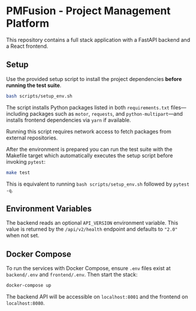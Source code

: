 # PMFusion - Project Management Platform

This repository contains a full stack application with a FastAPI backend and a React frontend.

## Setup

Use the provided setup script to install the project dependencies **before running the test suite**.

```bash
bash scripts/setup_env.sh
```

The script installs Python packages listed in both `requirements.txt` files—including packages such as `motor`, `requests`, and `python-multipart`—and installs frontend dependencies via `yarn` if available.

Running this script requires network access to fetch packages from external repositories.


After the environment is prepared you can run the test suite with the Makefile
target which automatically executes the setup script before invoking `pytest`:

```bash
make test
```

This is equivalent to running `bash scripts/setup_env.sh` followed by
`pytest -q`.

## Environment Variables

The backend reads an optional `API_VERSION` environment variable. This value is
returned by the `/api/v2/health` endpoint and defaults to `"2.0"` when not set.

## Docker Compose

To run the services with Docker Compose, ensure `.env` files exist at `backend/.env` and `frontend/.env`. Then start the stack:

```bash
docker-compose up
```

The backend API will be accessible on `localhost:8001` and the frontend on `localhost:8080`.
